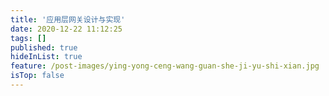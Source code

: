 ```yaml
---
title: '应用层网关设计与实现'
date: 2020-12-22 11:12:25
tags: []
published: true
hideInList: true
feature: /post-images/ying-yong-ceng-wang-guan-she-ji-yu-shi-xian.jpg
isTop: false
---
```

##